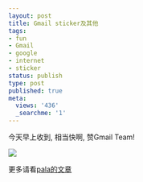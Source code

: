 ```yaml
---
layout: post
title: Gmail sticker及其他
tags:
- fun
- Gmail
- google
- internet
- sticker
status: publish
type: post
published: true
meta:
  views: '436'
  _searchme: '1'
---
```

今天早上收到, 相当快啊, 赞Gmail Team!

![](https://dl.dropboxusercontent.com/u/308058/blogimages/2010/07/img_0168.jpg)

更多请看<a href="http://ztpala.com/2008/12/15/got-gmail-stickers/" target="_blank">pala的文章</a>
